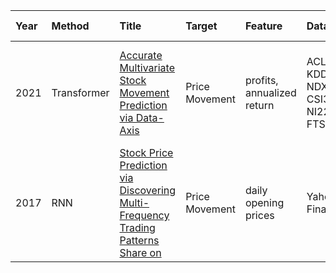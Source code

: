 Year|Method|Title|Target|Feature|Data Set|Time Span|Evaluation|
|:--|:---- |:----|:-----|:------|:-------|:--------|:---------|
2021 |Transformer |[Accurate Multivariate Stock Movement Prediction via Data-Axis](https://dl.acm.org/doi/pdf/10.1145/3447548.3467297) |Price Movement |profits, annualized return |ACL181, KDD171, NDX100, CSI300, NI225, FTSE100 |2007-2019 |Prediction Acc, Investment Simulation, Interpreting Attention Maps,Ablation Study
2017 |RNN |[Stock Price Prediction via Discovering Multi-Frequency Trading Patterns Share on](https://dl.acm.org/doi/pdf/10.1145/3097983.3098117?casa\_token=1xeKCQdvnRUAAAAA:syU4-10b5fucWviNPlIuoY6AoOvlJeNlF5jRpSBkSlV6kI4jFyTXIq29kiyeFc\_uGYyyve6cIflcaUI) |Price Movement |daily opening prices |Yahoo! Finance |2007 - 2016 |MSE 
